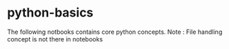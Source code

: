 # python-basics

The following notbooks contains core python concepts.
Note : File handling concept is not there in notebooks
